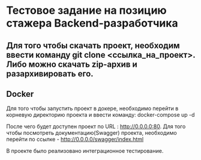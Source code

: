 # Тестовое задание на позицию стажера Backend-разработчика
## Для того чтобы скачать проект, необходим ввести команду git clone <ссылка_на_проект>. Либо можно скачать zip-архив и разархивировать его.

## Docker
Для того чтобы запустить проект в докере, необходимо перейти в корневую директорию проекта и ввести команду: docker-compose up -d

После чего будет доступен проект по URL : http://0.0.0.0:80. Для того чтобы посмотреть документацию(Swagger) проекта, необходимо перейти по ссылке - http://0.0.0.0/swagger/index.html

В проекте было реализовано интеграционное тестирование.
